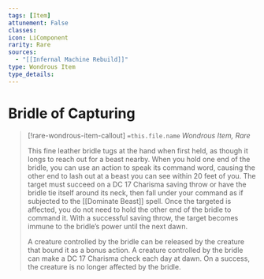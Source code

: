 ```yaml
---
tags: [Item]
attunement: False
classes: 
icon: LiComponent
rarity: Rare
sources:
  - "[[Infernal Machine Rebuild]]"
type: Wondrous Item
type_details: 
---
```

# Bridle of Capturing
>[!rare-wondrous-item-callout] `=this.file.name`
>*Wondrous Item, Rare*
>
>This fine leather bridle tugs at the hand when first held, as though it longs to reach out for a beast nearby. When you hold one end of the bridle, you can use an action to speak its command word, causing the other end to lash out at a beast you can see within 20 feet of you. The target must succeed on a DC 17 Charisma saving throw or have the bridle tie itself around its neck, then fall under your command as if subjected to the [[Dominate Beast]] spell. Once the targeted is affected, you do not need to hold the other end of the bridle to command it. With a successful saving throw, the target becomes immune to the bridle’s power until the next dawn.
>
>A creature controlled by the bridle can be released by the creature that bound it as a bonus action. A creature controlled by the bridle can make a DC 17 Charisma check each day at dawn. On a success, the creature is no longer affected by the bridle.
>
>
